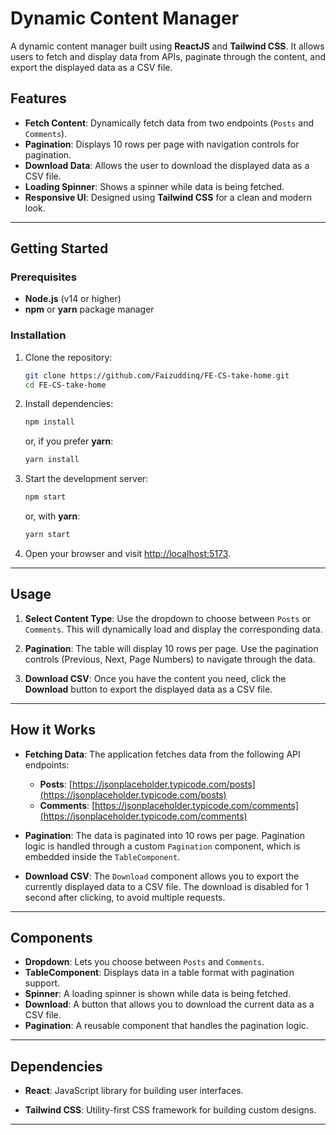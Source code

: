 
# Dynamic Content Manager

A dynamic content manager built using **ReactJS** and **Tailwind CSS**. It allows users to fetch and display data from APIs, paginate through the content, and export the displayed data as a CSV file.

## Features

- **Fetch Content**: Dynamically fetch data from two endpoints (`Posts` and `Comments`).
- **Pagination**: Displays 10 rows per page with navigation controls for pagination.
- **Download Data**: Allows the user to download the displayed data as a CSV file.
- **Loading Spinner**: Shows a spinner while data is being fetched.
- **Responsive UI**: Designed using **Tailwind CSS** for a clean and modern look.

---

## Getting Started

### Prerequisites

- **Node.js** (v14 or higher)
- **npm** or **yarn** package manager

### Installation

1. Clone the repository:

   ```bash
   git clone https://github.com/Faizuddinq/FE-CS-take-home.git
   cd FE-CS-take-home
   ```

2. Install dependencies:

   ```bash
   npm install
   ```

   or, if you prefer **yarn**:

   ```bash
   yarn install
   ```

3. Start the development server:

   ```bash
   npm start
   ```

   or, with **yarn**:

   ```bash
   yarn start
   ```

4. Open your browser and visit [http://localhost:5173](http://localhost:5173).

---



## Usage

1. **Select Content Type**: Use the dropdown to choose between `Posts` or `Comments`. This will dynamically load and display the corresponding data.

2. **Pagination**: The table will display 10 rows per page. Use the pagination controls (Previous, Next, Page Numbers) to navigate through the data.

3. **Download CSV**: Once you have the content you need, click the **Download** button to export the displayed data as a CSV file.

---

## How it Works

- **Fetching Data**: The application fetches data from the following API endpoints:
    - **Posts**: [https://jsonplaceholder.typicode.com/posts](https://jsonplaceholder.typicode.com/posts)
    - **Comments**: [https://jsonplaceholder.typicode.com/comments](https://jsonplaceholder.typicode.com/comments)
  
- **Pagination**: The data is paginated into 10 rows per page. Pagination logic is handled through a custom `Pagination` component, which is embedded inside the `TableComponent`.

- **Download CSV**: The `Download` component allows you to export the currently displayed data to a CSV file. The download is disabled for 1 second after clicking, to avoid multiple requests.

---

## Components

- **Dropdown**: Lets you choose between `Posts` and `Comments`.
- **TableComponent**: Displays data in a table format with pagination support.
- **Spinner**: A loading spinner is shown while data is being fetched.
- **Download**: A button that allows you to download the current data as a CSV file.
- **Pagination**: A reusable component that handles the pagination logic.

---

## Dependencies

- **React**: JavaScript library for building user interfaces.

- **Tailwind CSS**: Utility-first CSS framework for building custom designs.


---


